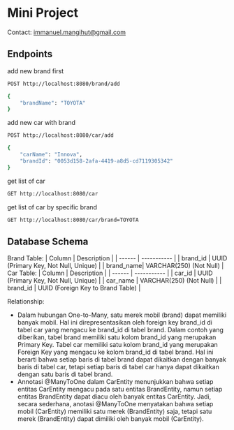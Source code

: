 # Mini Project
Contact: immanuel.mangihut@gmail.com
## Endpoints
add new brand first
```sh
POST http://localhost:8080/brand/add
```
```sh
{
    "brandName": "TOYOTA"
}
```
add new car with brand
```sh
POST http://localhost:8080/car/add
```
```sh
{
    "carName": "Innova",
    "brandId": "0053d158-2afa-4419-a8d5-cd7119305342"
}
```
get list of car
```sh
GET http://localhost:8080/car
```
get list of car by specific brand
```sh
GET http://localhost:8080/car/brand=TOYOTA
```
## Database Schema

Brand Table:
| Column | Description |
| ------ | ----------- |
| brand_id  | UUID (Primary Key, Not Null, Unique)  |
| brand_name| VARCHAR(250) (Not Null)              |
Car Table:
| Column | Description |
| ------ | ----------- |
| car_id    | UUID (Primary Key, Not Null, Unique)  |
| car_name  | VARCHAR(250) (Not Null)              |
| brand_id  | UUID (Foreign Key to Brand Table)    |

Relationship:
- Dalam hubungan One-to-Many, satu merek mobil (brand) dapat memiliki banyak mobil. Hal ini direpresentasikan oleh foreign key brand_id di tabel car yang mengacu ke brand_id di tabel brand. Dalam contoh yang diberikan, tabel brand memiliki satu kolom brand_id yang merupakan Primary Key. Tabel car memiliki satu kolom brand_id yang merupakan Foreign Key yang mengacu ke kolom brand_id di tabel brand. Hal ini berarti bahwa setiap baris di tabel brand dapat dikaitkan dengan banyak baris di tabel car, tetapi setiap baris di tabel car hanya dapat dikaitkan dengan satu baris di tabel brand.
- Annotasi @ManyToOne dalam CarEntity menunjukkan bahwa setiap entitas CarEntity mengacu pada satu entitas BrandEntity, namun setiap entitas BrandEntity dapat diacu oleh banyak entitas CarEntity. Jadi, secara sederhana, anotasi @ManyToOne menyatakan bahwa setiap mobil (CarEntity) memiliki satu merek (BrandEntity) saja, tetapi satu merek (BrandEntity) dapat dimiliki oleh banyak mobil (CarEntity).


